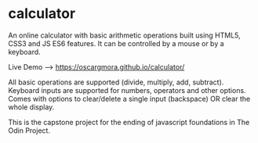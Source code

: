 # calculator
An online calculator with basic arithmetic operations built using HTML5, CSS3 and JS ES6 features. It can be controlled by a mouse or by a keyboard. 

Live Demo --> https://oscargmora.github.io/calculator/

All basic operations are supported (divide, multiply, add, subtract). Keyboard inputs are supported for numbers, operators and other options. Comes with options to clear/delete a single input (backspace) OR clear the whole display.

This is the capstone project for the ending of javascript foundations in The Odin Project.
